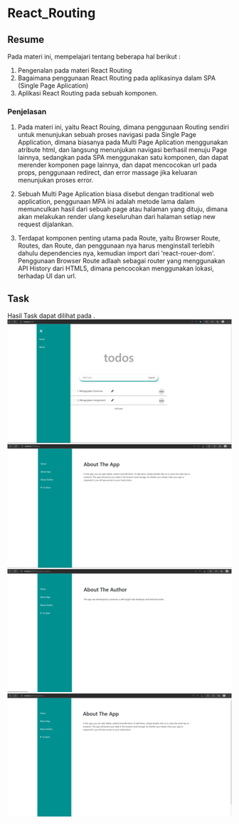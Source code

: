 # React_Routing

## Resume
Pada materi ini, mempelajari tentang beberapa hal berikut :
1. Pengenalan pada materi React Routing
2. Bagaimana penggunaan React Routing pada aplikasinya dalam SPA (Single Page Aplication)
3. Aplikasi React Routing pada sebuah komponen.

### Penjelasan
1. Pada materi ini, yaitu React Rouing, dimana penggunaan Routing sendiri untuk menunjukan sebuah proses navigasi pada Single Page Application, dimana biasanya pada Multi Page Aplication menggunakan atribute html, dan langsung menunjukan navigasi berhasil menuju Page lainnya, sedangkan pada SPA menggunakan satu komponen, dan dapat merender komponen page lainnya, dan dapat mencocokan url pada props, penggunaan redirect, dan error massage jika keluaran menunjukan proses error.

2. Sebuah Multi Page Aplication biasa disebut dengan traditional web application, penggunaan MPA ini adalah metode lama dalam memunculkan hasil dari sebuah page atau halaman yang dituju, dimana akan melakukan render ulang keseluruhan dari halaman setiap new request dijalankan.

3. Terdapat komponen penting utama pada Route, yaitu Browser Route, Routes, dan Route, dan penggunaan nya harus menginstall terlebih dahulu dependencies nya, kemudian import dari 'react-rouer-dom'. Penggunaan Browser Route adlaah sebagai router yang menggunakan API History dari HTML5, dimana pencocokan menggunakan lokasi, terhadap UI dan url. 

## Task 

Hasil Task dapat dilihat pada .
![Screenshot](./screenshot/Screenshot_1.png)
![Screenshot](./screenshot/Screenshot_2.png)
![Screenshot](./screenshot/Screenshot_3.png)
![Screenshot](./screenshot/Screenshot_4.png)